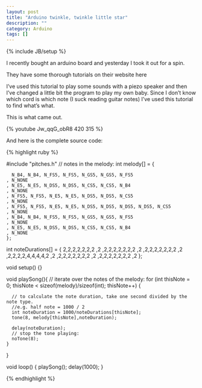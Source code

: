 ```yaml
---
layout: post
title: "Arduino twinkle, twinkle little star"
description: ""
category: Arduino
tags: []
---
```

{% include JB/setup %}



I recently bought an arduino board and yesterday I took it out for a spin.

They have some thorough tutorials on their website here

I’ve used this tutorial to play some sounds with a piezo speaker and then I’ve changed a little bit the program to play my own baby. Since I don’t know which cord is which note (I suck reading guitar notes) I’ve used this tutorial to find what’s what.

This is what came out.

{% youtube Jw_qqG_obR8 420 315 %}

And here is the complete source code:

{% highlight ruby %}

   #include "pitches.h"
  // notes in the melody:
  int melody[] = {

      N_B4, N_B4, N_FS5, N_FS5, N_GS5, N_GS5, N_FS5
    , N_NONE
    , N_E5, N_E5, N_DS5, N_DS5, N_CS5, N_CS5, N_B4
    , N_NONE
    , N_FS5, N_FS5, N_E5, N_E5, N_DS5, N_DS5, N_CS5
    , N_NONE
    , N_FS5, N_FS5, N_E5, N_E5, N_DS5, N_DS5, N_DS5, N_DS5, N_CS5
    , N_NONE
    , N_B4, N_B4, N_FS5, N_FS5, N_GS5, N_GS5, N_FS5
    , N_NONE
    , N_E5, N_E5, N_DS5, N_DS5, N_CS5, N_CS5, N_B4
    , N_NONE
    };

  int noteDurations[] = {
     2,2,2,2,2,2,2
    ,2
    ,2,2,2,2,2,2,2
    ,2
    ,2,2,2,2,2,2,2
    ,2
    ,2,2,2,2,4,4,4,4,2
    ,2
    ,2,2,2,2,2,2,2
    ,2
    ,2,2,2,2,2,2,2
    ,2
    };

  void setup() {}

  void playSong(){
    // iterate over the notes of the melody:
    for (int thisNote = 0; thisNote < sizeof(melody)/sizeof(int); thisNote++) {

      // to calculate the note duration, take one second divided by the note type.
      //e.g. half note = 1000 / 2
      int noteDuration = 1000/noteDurations[thisNote];
      tone(8, melody[thisNote],noteDuration);

      delay(noteDuration);
      // stop the tone playing:
      noTone(8);
    }
  }

  void loop() {
    playSong();
    delay(1000);
  }

{% endhighlight %}
